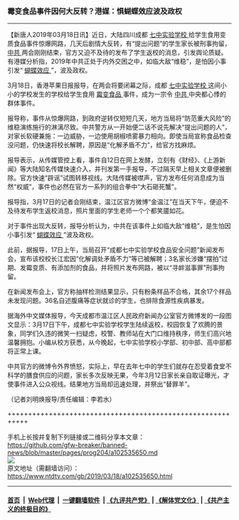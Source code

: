 ### 霉变食品事件因何大反转？港媒：惧蝴蝶效应波及政权
------------------------

<div class="post_content" itemprop="articleBody">
 <p>
  【新唐人2019年03月18日讯】近日，大陆四川成都
  <a href="https://www.ntdtv.com/gb/七中实验学校.htm">
   七中实验学校
  </a>
  给学生食用变质食品事件惊爆网路，几天后剧情大反转，有“提出问题”的学生家长被刑事拘留，
  <a href="https://www.ntdtv.com/gb/中共.htm">
   中共
  </a>
  两会刚刚结束，官方又迫不及待的发布了学生返校的消息，引发舆论质疑。有港媒分析指，2019年中共正处于内外交困之中，如临大敌“维稳”，是怕因小事引发“
  <a href="https://www.ntdtv.com/gb/蝴蝶效应.htm">
   蝴蝶效应
  </a>
  ”，波及政权。
 </p>
 <p>
  3月18日，香港苹果日报报导，在两会将要闭幕之际，成都
  <a href="https://www.ntdtv.com/gb/七中实验学校.htm">
   七中实验学校
  </a>
  这间小小的学校发生的学校给学生食用
  <a href="https://www.ntdtv.com/gb/霉变食品.htm">
   霉变食品
  </a>
  事件，成为一宗令
  <a href="https://www.ntdtv.com/gb/中共.htm">
   中共
  </a>
  中央都心悸的群体事件。
 </p>
 <p>
  报导称，事件从惊爆网路，到政府逆转仅短短几天，地方当局将“防范重大风险”的维稳演练施行的淋漓尽致。中共警方从一开始便二话不说先解决“提出问题的人”，对家长软硬兼施：一边威胁，一边使用胡椒喷雾暴力相向。即使当局宣称食品检查没问题，仍快速将校长解聘，原因是“化解矛盾不力”，给官方找麻烦。
 </p>
 <p>
  报导表示，从传媒管控上看，事件自12日在网上发酵，立刻有《财经》、《上游新闻》等大陆知名传媒快速介入，并刊发第一手报导，不过隔天早上相关文章便被删除。官方快速“辟谣”试图转移视线。大陆传媒被噤声，官方发布任何消息成为当然“权威”，事件也必然在官方一系列的组合拳中“大石砸死蟹”。
 </p>
 <p>
  报导指，3月17日的记者会刚结束，温江区官方微博“金温江”在当天下午，便迫不及待发布学生返校消息，照片里面的学生老师一个个都笑靥如花。
 </p>
 <p>
  对于事件出现大反转，报导分析认为，中共在该事件上如临大敌“维稳”，是生怕因小事引发“
  <a href="https://www.ntdtv.com/gb/蝴蝶效应.htm">
   蝴蝶效应
  </a>
  ”波及政权。
 </p>
 <p>
  此前，据报导，17日上午，当局召开“成都七中实验学校食品安全问题”新闻发布会，宣布该校校长江宏因“化解调处矛盾不力”等已被解聘；3名家长涉嫌“摆拍”过期、发霉变质、有添加剂的食品，并将照片发布网路，被以“寻衅滋事罪”刑事拘留。
 </p>
 <p>
  在新闻发布会上，官方称抽样检测结果显示，只有粉条样品不合格，其余17个样品未发现问题。36名自述腹痛等症状就诊的学生，也排除食源性疾病暴发。
 </p>
 <p>
  据海外中文媒体报导，今天成都市温江区人民政府新闻办公室官方微博发的一段图文显示：3月17日下午，成都七中实验学校学生陆续返校，校园恢复了欢腾的景象，同学们久违的微笑一扫疑虑，校警、教师站在大门口维持秩序，师生们高兴地温馨拥抱。小编从校方获悉，从今晚起，七中实验学校小学部、初中部、高中部都将正常上课。
 </p>
 <p>
  中共官方的微博令外界愤怒，实际上，早在去年七中的学生们就存在忍受着食堂不科学的膳食供应的问题，家长多次反映无果，今年3月12日家长亲自取证曝光，才使事件进入公众视线。结果地方当局却迅速处理，并祭出“替罪羊”。
 </p>
 <p>
  （记者刘明焕报导/责任编辑：李若水）
 </p>
 <div class="single_ad">
 </div>
</div>

+++++++++++++++++++++++++++++++++++++++++++++++++++++++++++<br/><br/>
手机上长按并复制下列链接或二维码分享本文章：<br/>
https://github.com/gfw-breaker/banned-news/blob/master/pages/prog204/a102535650.md <br/>
<a href='https://github.com/gfw-breaker/banned-news/blob/master/pages/prog204/a102535650.md'><img src='https://github.com/gfw-breaker/banned-news/blob/master/pages/prog204/a102535650.md.png'/></a> <br/>
原文地址（需翻墙访问）：https://www.ntdtv.com/gb/2019/03/18/a102535650.html


------------------------
#### [首页](https://github.com/gfw-breaker/banned-news/blob/master/README.md) &nbsp;|&nbsp; [Web代理](https://github.com/labour-camp/helloworld) &nbsp;|&nbsp; [一键翻墙软件](https://github.com/gfw-breaker/nogfw/blob/master/README.md) &nbsp;| [《九评共产党》](https://github.com/gfw-breaker/9ping.md/blob/master/README.md#九评之一评共产党是什么) | [《解体党文化》](https://github.com/gfw-breaker/jtdwh.md/blob/master/README.md) | [《共产主义的终极目的》](https://github.com/gfw-breaker/gczydzjmd.md/blob/master/README.md)

